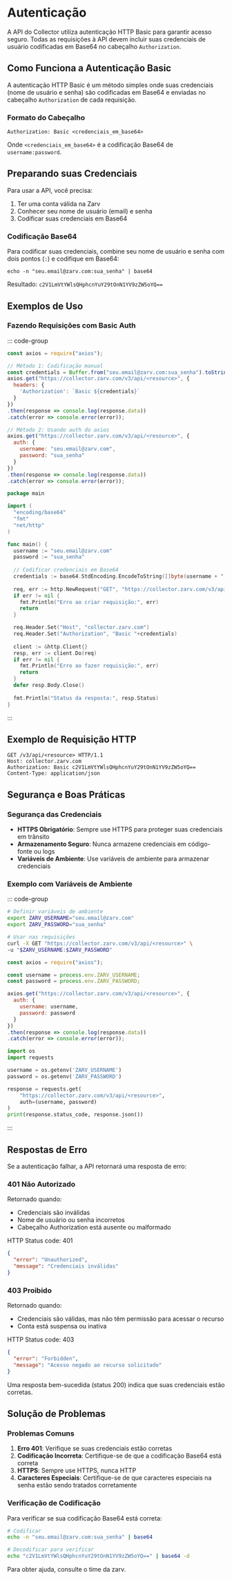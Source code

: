 # Autenticação

A API do Collector utiliza autenticação HTTP Basic para garantir acesso seguro.
Todas as requisições à API devem incluir suas credenciais de usuário codificadas em Base64 no cabeçalho `Authorization`.

## Como Funciona a Autenticação Basic

A autenticação HTTP Basic é um método simples onde suas credenciais (nome de usuário e senha) são codificadas em Base64 e enviadas no cabeçalho `Authorization` de cada requisição.

### Formato do Cabeçalho

```
Authorization: Basic <credenciais_em_base64>
```

Onde `<credenciais_em_base64>` é a codificação Base64 de `username:password`.

## Preparando suas Credenciais

Para usar a API, você precisa:

1. Ter uma conta válida na Zarv
2. Conhecer seu nome de usuário (email) e senha
3. Codificar suas credenciais em Base64

### Codificação Base64

Para codificar suas credenciais, combine seu nome de usuário e senha com dois pontos (`:`) e codifique em Base64:

```
echo -n "seu.email@zarv.com:sua_senha" | base64
```

Resultado: `c2V1LmVtYWlsQHphcnYuY29tOnN1YV9zZW5oYQ==`

## Exemplos de Uso

### Fazendo Requisições com Basic Auth

::: code-group

```js [Node.js]
const axios = require("axios");

// Método 1: Codificação manual
const credentials = Buffer.from("seu.email@zarv.com:sua_senha").toString('base64');
axios.get("https://collector.zarv.com/v3/api/<resource>", {
  headers: {
    'Authorization': `Basic ${credentials}`
  }
})
.then(response => console.log(response.data))
.catch(error => console.error(error));

// Método 2: Usando auth do axios
axios.get("https://collector.zarv.com/v3/api/<resource>", {
  auth: {
    username: "seu.email@zarv.com",
    password: "sua_senha"
  }
})
.then(response => console.log(response.data))
.catch(error => console.error(error));
```

```go [Go]
package main

import (
  "encoding/base64"
  "fmt"
  "net/http"
)

func main() {
  username := "seu.email@zarv.com"
  password := "sua_senha"
  
  // Codificar credenciais em Base64
  credentials := base64.StdEncoding.EncodeToString([]byte(username + ":" + password))
  
  req, err := http.NewRequest("GET", "https://collector.zarv.com/v3/api/<resource>", nil)
  if err != nil {
    fmt.Println("Erro ao criar requisição:", err)
    return
  }

  req.Header.Set("Host", "collector.zarv.com")
  req.Header.Set("Authorization", "Basic "+credentials)
  
  client := &http.Client{}
  resp, err := client.Do(req)
  if err != nil {
    fmt.Println("Erro ao fazer requisição:", err)
    return
  }
  defer resp.Body.Close()
  
  fmt.Println("Status da resposta:", resp.Status)
}
```

:::

## Exemplo de Requisição HTTP

```http
GET /v3/api/<resource> HTTP/1.1
Host: collector.zarv.com
Authorization: Basic c2V1LmVtYWlsQHphcnYuY29tOnN1YV9zZW5oYQ==
Content-Type: application/json
```

## Segurança e Boas Práticas

### Segurança das Credenciais

- **HTTPS Obrigatório**: Sempre use HTTPS para proteger suas credenciais em trânsito
- **Armazenamento Seguro**: Nunca armazene credenciais em código-fonte ou logs
- **Variáveis de Ambiente**: Use variáveis de ambiente para armazenar credenciais

### Exemplo com Variáveis de Ambiente

::: code-group

```bash [Bash]
# Definir variáveis de ambiente
export ZARV_USERNAME="seu.email@zarv.com"
export ZARV_PASSWORD="sua_senha"

# Usar nas requisições
curl -X GET "https://collector.zarv.com/v3/api/<resource>" \
-u "$ZARV_USERNAME:$ZARV_PASSWORD"
```

```js [Node.js]
const axios = require("axios");

const username = process.env.ZARV_USERNAME;
const password = process.env.ZARV_PASSWORD;

axios.get("https://collector.zarv.com/v3/api/<resource>", {
  auth: {
    username: username,
    password: password
  }
})
.then(response => console.log(response.data))
.catch(error => console.error(error));
```

```py [Python]
import os
import requests

username = os.getenv('ZARV_USERNAME')
password = os.getenv('ZARV_PASSWORD')

response = requests.get(
    "https://collector.zarv.com/v3/api/<resource>",
    auth=(username, password)
)
print(response.status_code, response.json())
```

:::

## Respostas de Erro

Se a autenticação falhar, a API retornará uma resposta de erro:

### 401 Não Autorizado

Retornado quando:
- Credenciais são inválidas
- Nome de usuário ou senha incorretos
- Cabeçalho Authorization está ausente ou malformado

HTTP Status code: 401

```json
{
  "error": "Unauthorized",
  "message": "Credenciais inválidas"
}
```

### 403 Proibido

Retornado quando:
- Credenciais são válidas, mas não têm permissão para acessar o recurso
- Conta está suspensa ou inativa

HTTP Status code: 403

```json
{
  "error": "Forbidden",
  "message": "Acesso negado ao recurso solicitado"
}
```

Uma resposta bem-sucedida (status 200) indica que suas credenciais estão corretas.

## Solução de Problemas

### Problemas Comuns

1. **Erro 401**: Verifique se suas credenciais estão corretas
2. **Codificação Incorreta**: Certifique-se de que a codificação Base64 está correta
3. **HTTPS**: Sempre use HTTPS, nunca HTTP
4. **Caracteres Especiais**: Certifique-se de que caracteres especiais na senha estão sendo tratados corretamente

### Verificação de Codificação

Para verificar se sua codificação Base64 está correta:

```bash
# Codificar
echo -n "seu.email@zarv.com:sua_senha" | base64

# Decodificar para verificar
echo "c2V1LmVtYWlsQHphcnYuY29tOnN1YV9zZW5oYQ==" | base64 -d
```

Para obter ajuda, consulte o time da zarv.
